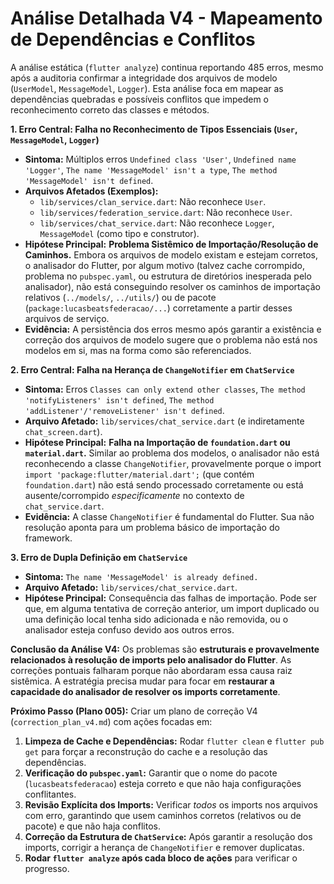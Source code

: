 # Análise Detalhada V4 - Mapeamento de Dependências e Conflitos

A análise estática (`flutter analyze`) continua reportando 485 erros, mesmo após a auditoria confirmar a integridade dos arquivos de modelo (`UserModel`, `MessageModel`, `Logger`). Esta análise foca em mapear as dependências quebradas e possíveis conflitos que impedem o reconhecimento correto das classes e métodos.

**1. Erro Central: Falha no Reconhecimento de Tipos Essenciais (`User`, `MessageModel`, `Logger`)**

*   **Sintoma:** Múltiplos erros `Undefined class 'User'`, `Undefined name 'Logger'`, `The name 'MessageModel' isn't a type`, `The method 'MessageModel' isn't defined`.
*   **Arquivos Afetados (Exemplos):**
    *   `lib/services/clan_service.dart`: Não reconhece `User`.
    *   `lib/services/federation_service.dart`: Não reconhece `User`.
    *   `lib/services/chat_service.dart`: Não reconhece `Logger`, `MessageModel` (como tipo e construtor).
*   **Hipótese Principal:** **Problema Sistêmico de Importação/Resolução de Caminhos.** Embora os arquivos de modelo existam e estejam corretos, o analisador do Flutter, por algum motivo (talvez cache corrompido, problema no `pubspec.yaml`, ou estrutura de diretórios inesperada pelo analisador), não está conseguindo resolver os caminhos de importação relativos (`../models/`, `../utils/`) ou de pacote (`package:lucasbeatsfederacao/...`) corretamente a partir desses arquivos de serviço.
*   **Evidência:** A persistência dos erros mesmo após garantir a existência e correção dos arquivos de modelo sugere que o problema não está nos modelos em si, mas na forma como são referenciados.

**2. Erro Central: Falha na Herança de `ChangeNotifier` em `ChatService`**

*   **Sintoma:** Erros `Classes can only extend other classes`, `The method 'notifyListeners' isn't defined`, `The method 'addListener'/'removeListener' isn't defined`.
*   **Arquivo Afetado:** `lib/services/chat_service.dart` (e indiretamente `chat_screen.dart`).
*   **Hipótese Principal:** **Falha na Importação de `foundation.dart` ou `material.dart`.** Similar ao problema dos modelos, o analisador não está reconhecendo a classe `ChangeNotifier`, provavelmente porque o import `import 'package:flutter/material.dart';` (que contém `foundation.dart`) não está sendo processado corretamente ou está ausente/corrompido *especificamente* no contexto de `chat_service.dart`.
*   **Evidência:** A classe `ChangeNotifier` é fundamental do Flutter. Sua não resolução aponta para um problema básico de importação do framework.

**3. Erro de Dupla Definição em `ChatService`**

*   **Sintoma:** `The name 'MessageModel' is already defined.`
*   **Arquivo Afetado:** `lib/services/chat_service.dart`.
*   **Hipótese Principal:** Consequência das falhas de importação. Pode ser que, em alguma tentativa de correção anterior, um import duplicado ou uma definição local tenha sido adicionada e não removida, ou o analisador esteja confuso devido aos outros erros.

**Conclusão da Análise V4:**
Os problemas são **estruturais e provavelmente relacionados à resolução de imports pelo analisador do Flutter**. As correções pontuais falharam porque não abordaram essa causa raiz sistêmica. A estratégia precisa mudar para focar em **restaurar a capacidade do analisador de resolver os imports corretamente**.

**Próximo Passo (Plano 005):**
Criar um plano de correção V4 (`correction_plan_v4.md`) com ações focadas em:
1.  **Limpeza de Cache e Dependências:** Rodar `flutter clean` e `flutter pub get` para forçar a reconstrução do cache e a resolução das dependências.
2.  **Verificação do `pubspec.yaml`:** Garantir que o nome do pacote (`lucasbeatsfederacao`) esteja correto e que não haja configurações conflitantes.
3.  **Revisão Explícita dos Imports:** Verificar *todos* os imports nos arquivos com erro, garantindo que usem caminhos corretos (relativos ou de pacote) e que não haja conflitos.
4.  **Correção da Estrutura de `ChatService`:** Após garantir a resolução dos imports, corrigir a herança de `ChangeNotifier` e remover duplicatas.
5.  **Rodar `flutter analyze` após cada bloco de ações** para verificar o progresso.

